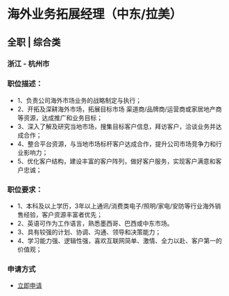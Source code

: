 
# 海外业务拓展经理（中东/拉美）
## 全职  |  综合类
### 浙江 - 杭州市

### 职位描述：
- 1、负责公司海外市场业务的战略制定与执行；
- 2、开拓及深耕海外市场，拓展目标市场&nbsp;渠道商/品牌商/运营商或家居地产商等资源，达成推广和业务目标；
- 3、深入了解及研究当地市场，搜集目标客户信息，拜访客户，洽谈业务并达成合作；
- 4、整合平台资源，与当地市场标杆客户达成合作，提升公司市场竞争力和行业影响力；
- 5、优化客户结构，建设丰富的客户阵列，做好客户服务，实现客户满意和客户忠诚；

### 职位要求：
- 1、本科及以上学历，3年以上通讯/消费类电子/照明/家电/安防等行业海外销售经验，客户资源丰富者优先；
- 2、英语可作为工作语言，熟悉墨西哥、巴西或中东市场。
- 3、具有较强的计划、协调、沟通、领导和决策能力；
- 4、学习能力强、逻辑性强，喜欢互联网简单、激情、全力以赴、客户第一的价值观；
### 申请方式
- <a href="mailto:hr@tuya.com?subject=求职简历-海外业务拓展经理（中东/拉美）-来自GitHub">立即申请</a>